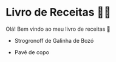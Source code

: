 # Livro de Receitas :man_cook:	

Olá! Bem vindo ao meu livro de receitas :cookie:

* Strogronoff de Galinha de Bozó

* Pavê de copo
